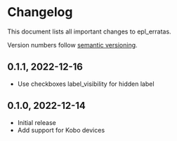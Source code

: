 # Changelog

This document lists all important changes to epl_erratas.

Version numbers follow [semantic versioning](https://semver.org/).

## 0.1.1, 2022-12-16

* Use checkboxes label_visibility for hidden label


## 0.1.0, 2022-12-14

* Initial release
* Add support for Kobo devices
